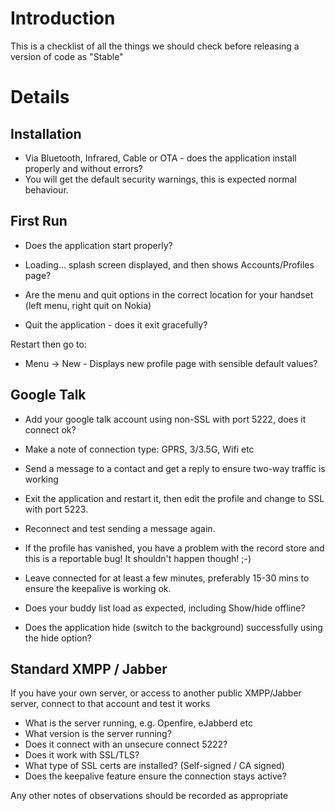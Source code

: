 # Introduction #

This is a checklist of all the things we should check before releasing a version of code as "Stable"

# Details #

## Installation ##
  * Via Bluetooth, Infrared, Cable or OTA - does the application install properly and without errors?
  * You will get the default security warnings, this is expected normal behaviour.

## First Run ##
  * Does the application start properly?
  * Loading... splash screen displayed, and then shows Accounts/Profiles page?
  * Are the menu and quit options in the correct location for your handset (left menu, right quit on Nokia)

  * Quit the application - does it exit gracefully?

Restart then go to:

  * Menu -> New - Displays new profile page with sensible default values?

## Google Talk ##
  * Add your google talk account using non-SSL with port 5222, does it connect ok?
  * Make a note of connection type: GPRS, 3/3.5G, Wifi etc
  * Send a message to a contact and get a reply to ensure two-way traffic is working

  * Exit the application and restart it, then edit the profile and change to SSL with port 5223.
  * Reconnect and test sending a message again.
  * If the profile has vanished, you have a problem with the record store and this is a reportable bug! It shouldn't happen though! ;-)

  * Leave connected for at least a few minutes, preferably 15-30 mins to ensure the keepalive is working ok.

  * Does your buddy list load as expected, including Show/hide offline?
  * Does the application hide (switch to the background) successfully using the hide option?

## Standard XMPP / Jabber ##

If you have your own server, or access to another public XMPP/Jabber server, connect to that account and test it works

  * What is the server running, e.g. Openfire, eJabberd etc
  * What version is the server running?
  * Does it connect with an unsecure connect 5222?
  * Does it work with SSL/TLS?
  * What type of SSL certs are installed? (Self-signed / CA signed)
  * Does the keepalive feature ensure the connection stays active?

Any other notes of observations should be recorded as appropriate